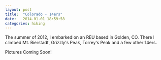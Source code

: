 ```yaml
---
layout: post
title:  "Colorado - 14ers"
date:   2014-01-01 18:59:58
categories: hiking
---
```


The summer of 2012, I embarked on an REU based in Golden, CO. There I climbed Mt. Bierstadt, Grizzly's Peak, Torrey's Peak and a few other 14ers. 

Pictures Coming Soon!
